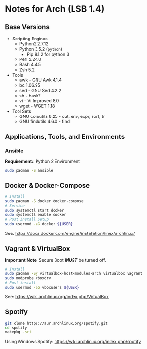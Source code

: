 # **Notes for Arch (LSB 1.4)**

## **Base Versions**

* Scripting Engines
    * Python2 2.7.12
    * Python 3.5.2 (`python`)
        * Pip 8.1.2 for python 3
    * Perl 5.24.0
    * Bash 4.4.5
    * Zsh 5.2
* Tools
    * awk - GNU Awk 4.1.4
    * bc 1.06.95
    * sed - GNU Sed 4.2.2
    * sh - bash?
    * vi - Vi Improved 8.0
    * wget - WGET 1.18
* Tool Sets
    * GNU coreutils 8.25 - cut, env, expr, sort, tr
    * GNU findutils 4.6.0 - find

## **Applications, Tools, and Environments**

### **Ansible**

**Requirement:**: Python 2 Environment

```bash
sudo pacman -S ansible
```

## **Docker & Docker-Compose**

```bash
# Install
sudo pacman -S docker docker-compose
# Service
sudo systemctl start docker
sudo systemctl enable docker
# Post Install Setup
sudo usermod -aG docker ${USER}
```

See: https://docs.docker.com/engine/installation/linux/archlinux/

## **Vagrant & VirtualBox**

**Important Note**: Secure Boot ***MUST*** be turned off.

```bash
# Install
sudo pacman -Sy virtualbox-host-modules-arch virtualbox vagrant
sudo modprobe vboxdrv
# Post install
sudo usermod -aG vboxusers ${USER}
```

See: https://wiki.archlinux.org/index.php/VirtualBox

## **Spotify**

```bash
git clone https://aur.archlinux.org/spotify.git
cd spotify
makepkg -sri
```

Using Windows Spotify: https://wiki.archlinux.org/index.php/spotify
